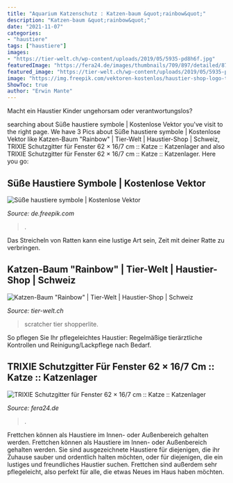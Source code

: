 ```yaml
---
title: "Aquarium Katzenschutz : Katzen-baum &quot;rainbow&quot;"
description: "Katzen-baum &quot;rainbow&quot;"
date: "2021-11-07"
categories:
- "haustiere"
tags: ["haustiere"]
images:
- "https://tier-welt.ch/wp-content/uploads/2019/05/5935-pd8h6f.jpg"
featuredImage: "https://fera24.de/images/thumbnails/709/897/detailed/87/1.jpg"
featured_image: "https://tier-welt.ch/wp-content/uploads/2019/05/5935-pd8h6f.jpg"
image: "https://img.freepik.com/vektoren-kostenlos/haustier-shop-logo-tierklinik-fuer-haustiere-hunde-katzenschutz-symbole-vorlage_80590-7586.jpg?size=338&amp;ext=jpg"
ShowToc: true
author: "Erwin Mante"
---
```



Macht ein Haustier Kinder ungehorsam oder verantwortungslos?

	

		
searching about Süße haustiere symbole | Kostenlose Vektor you've visit to the right page. We have 3 Pics about Süße haustiere symbole | Kostenlose Vektor like Katzen-Baum &quot;Rainbow&quot; | Tier-Welt | Haustier-Shop | Schweiz, TRIXIE Schutzgitter für Fenster 62 × 16/7 cm :: Katze :: Katzenlager and also TRIXIE Schutzgitter für Fenster 62 × 16/7 cm :: Katze :: Katzenlager. Here you go:
		
    
## Süße Haustiere Symbole | Kostenlose Vektor

<img loading=lazy src="https://img.freepik.com/vektoren-kostenlos/haustier-shop-logo-tierklinik-fuer-haustiere-hunde-katzenschutz-symbole-vorlage_80590-7586.jpg?size=338&amp;ext=jpg" onerror="this.onerror=null;this.src='https://tse1.mm.bing.net/th?id=OIP.DCxY5ql12XvkxKvZzfQkUwAAAA&amp;pid=15.1';" alt="Süße haustiere symbole | Kostenlose Vektor">

_Source: de.freepik.com_

>. 

	

Das Streicheln von Ratten kann eine lustige Art sein, Zeit mit deiner Ratte zu verbringen.

    
## Katzen-Baum &quot;Rainbow&quot; | Tier-Welt | Haustier-Shop | Schweiz

<img loading=lazy src="https://tier-welt.ch/wp-content/uploads/2019/05/5935-pd8h6f.jpg" onerror="this.onerror=null;this.src='https://tse2.mm.bing.net/th?id=OIP.aGNVgvgZ0l5ai4m5baTTrAHaHa&amp;pid=15.1';" alt="Katzen-Baum &quot;Rainbow&quot; | Tier-Welt | Haustier-Shop | Schweiz">

_Source: tier-welt.ch_

>scratcher tier shopperlite. 

	

So pflegen Sie Ihr pflegeleichtes Haustier: Regelmäßige tierärztliche Kontrollen und Reinigung/Lackpflege nach Bedarf.

    
## TRIXIE Schutzgitter Für Fenster 62 × 16/7 Cm :: Katze :: Katzenlager

<img loading=lazy src="https://fera24.de/images/thumbnails/709/897/detailed/87/1.jpg" onerror="this.onerror=null;this.src='https://tse3.mm.bing.net/th?id=OIP.Y_C_DkCuYt7ied5rbatyOgHaJX&amp;pid=15.1';" alt="TRIXIE Schutzgitter für Fenster 62 × 16/7 cm :: Katze :: Katzenlager">

_Source: fera24.de_

>. 

	

Frettchen können als Haustiere im Innen- oder Außenbereich gehalten werden.
Frettchen können als Haustiere im Innen- oder Außenbereich gehalten werden. Sie sind ausgezeichnete Haustiere für diejenigen, die ihr Zuhause sauber und ordentlich halten möchten, oder für diejenigen, die ein lustiges und freundliches Haustier suchen. Frettchen sind außerdem sehr pflegeleicht, also perfekt für alle, die etwas Neues im Haus haben möchten.

